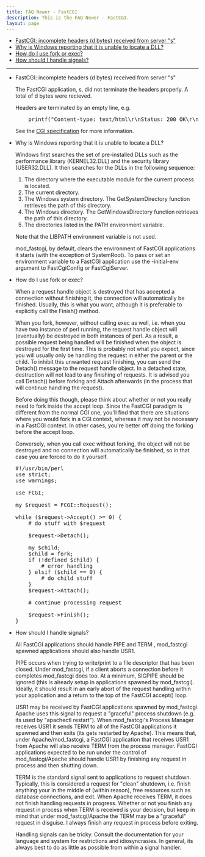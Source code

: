 ```yaml
---
title: FAQ Newer - FastCGI
description: This is the FAQ Newer - FastCGI.
layout: page
---
```


*   [FastCGI: incomplete headers (d bytes) received from server "s"](#incomplete_headers)
*   [Why is Windows reporting that it is unable to locate a DLL?](#windows_dll)
*   [How do I use fork or exec?](#fork)
*   [How should I handle signals?](#signals)

* * *

*   <a name="incomplete_headers">FastCGI: incomplete headers (d bytes) received from server "s"</a>  

    The FastCGI application, s, did not terminate the headers properly. A total of d bytes were recieved.

    Headers are terminated by an empty line, e.g.

    <pre>    printf("Content-type: text/html\r\nStatus: 200 OK\r\n\r\n");
    </pre>

    See the [CGI specification](https://www.w3.org/CGI/) for more information.

*   <a name="windows_dll">Why is Windows reporting that it is unable to locate a DLL?</a>  

    Windows first searches the set of pre-installed DLLs such as the performance library (KERNEL32.DLL) and the security library (USER32.DLL). It then searches for the DLLs in the following sequence:

    1.  The directory where the executable module for the current process is located.
    2.  The current directory.
    3.  The Windows system directory. The GetSystemDirectory function retrieves the path of this directory.
    4.  The Windows directory. The GetWindowsDirectory function retrieves the path of this directory.
    5.  The directories listed in the PATH environment variable.

    Note that the LIBPATH environment variable is not used.

    mod_fastcgi, by default, clears the environment of FastCGI applications it starts (with the exception of SystemRoot). To pass or set an environment variable to a FastCGI application use the -initial-env argument to FastCgiConfig or FastCgiServer.

*   <a name="fork">How do I use fork or exec?</a>

    When a request handle object is destroyed that has accepted a connection without finishing it, the connection will automatically be finished. Usually, this is what you want, although it is preferable to explicitly call the Finish() method.

    When you fork, however, without calling exec as well, i.e. when you have two instance of perl running, the request handle object will (eventually) be destroyed in both instances of perl. As a result, a possible request being handled will be finished when the object is destroyed for the first time. This is probably not what you expect, since you will usually only be handling the request in either the parent or the child. To inhibit this unwanted request finishing, you can send the Detach() message to the request handle object. In a detached state, destruction will not lead to any finishing of requests. It is advised you call Detach() before forking and Attach afterwards (in the process that will continue handling the request).

    Before doing this though, please think about whether or not you really need to fork inside the accept loop. Since the FastCGI paradigm is different from the normal CGI one, you'll find that there are situations where you would fork in a CGI context, whereas it may not be necessary in a FastCGI context. In other cases, you're better off doing the forking before the accept loop.

    Conversely, when you call exec without forking, the object will not be destroyed and no connection will automatically be finished, so in that case you are forced to do it yourself.

    <pre>#!/usr/bin/perl
    use strict;
    use warnings;

    use FCGI;

    my $request = FCGI::Request();

    while ($request->Accept() >= 0) {
        # do stuff with $request

        $request->Detach();

        my $child;
        $child = fork;
        if (!defined $child) {
            # error handling
        } elsif ($child == 0) {
            # do child stuff
        }
        $request->Attach();

        # continue processing request

        $request->Finish();
    }
    </pre>

*   <a name="signals">How should I handle signals?</a>

    All FastCGI applications should handle PIPE and TERM , mod_fastcgi spawned applications should also handle USR1.

    PIPE occurs when trying to write/print to a file descriptor that has been closed. Under mod_fastcgi, if a client aborts a connection before it completes mod_fastcgi does too. At a minimum, SIGPIPE should be ignored (this is already setup in applications spawned by mod_fastcgi). Ideally, it should result in an early abort of the request handling within your application and a return to the top of the FastCGI accept() loop.

    USR1 may be received by FastCGI applications spawned by mod_fastcgi. Apache uses this signal to request a "graceful" process shutdown (e.g. its used by "apachectl restart"). When mod_fastcgi's Process Manager receives USR1 it sends TERM to all of the FastCGI applications it spawned and then exits (its gets restarted by Apache). This means that, under Apache/mod_fastcgi, a FastCGI application that receives USR1 from Apache will also receive TERM from the process manager. FastCGI applications expected to be run under the control of mod_fastcgi/Apache should handle USR1 by finishing any request in process and then shutting down.

    TERM is the standard signal sent to applications to request shutdown. Typically, this is considered a request for "clean" shutdown, i.e. finish anything your in the middle of (within reason), free resources such as database connections, and exit. When Apache receives TERM, it does not finish handling requests in progress. Whether or not you finish any request in process when TERM is received is your decision, but keep in mind that under mod_fastcgi/Apache the TERM may be a "graceful" request in disguise. I always finish any request in process before exiting.

    Handling signals can be tricky. Consult the documentation for your language and system for restrictions and idiosyncrasies. In general, its always best to do as little as possible from within a signal handler.
